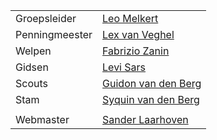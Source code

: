 |                |                                                              |
|----------------|--------------------------------------------------------------|
| Groepsleider   |  [Leo Melkert](mailto:leo@nognooitmeegemaakt.nl)             |
| Penningmeester |  [Lex van Veghel](mailto:lex@nognooitmeegemaakt.nl)          |
| Welpen         |  [Fabrizio Zanin](mailto:fabrizio@nognooitmeegemaakt.nl)     |
| Gidsen         |  [Levi Sars](mailto:levi@nognooitmeegemaakt.nl)              |
| Scouts         |  [Guidon van den Berg](mailto:guidon@nognooitmeegemaakt.nl)  |
| Stam           |  [Syquin van den Berg](mailto:syquin@nognooitmeegemaakt.nl)  |
|||
| Webmaster      |  [Sander Laarhoven](mailto:sander@nognooitmeegemaakt.nl)     |
